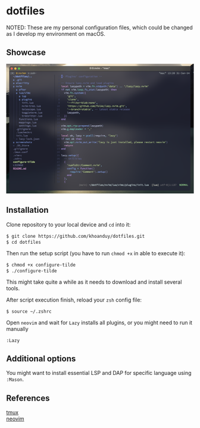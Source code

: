 # dotfiles
NOTED: These are my personal configuration files, which could be changed as I develop my environment on macOS.

## Showcase
![image](./screenshots/nvim-screenshot.png)

## Installation
Clone repository to your local device and `cd` into it:
```shell script
$ git clone https://github.com/khoanduy/dotfiles.git
$ cd dotfiles
```
Then run the setup script (you have to run `chmod +x` in able to execute it):
```shell script
$ chmod +x configure-tilde
$ ./configure-tilde
```
This might take quite a while as it needs to download and install several tools.

After script execution finish, reload your `zsh` config file:
```shell script
$ source ~/.zshrc
```

Open `neovim` and wait for `Lazy` installs all plugins, or you might need to run it manually
```vim
:Lazy
```

## Additional options
You might want to install essential LSP and DAP for specific language using `:Mason`.

## References
[tmux](https://github.com/tmux/tmux)\
[neovim](https://neovim.io/doc/user/index.html)
